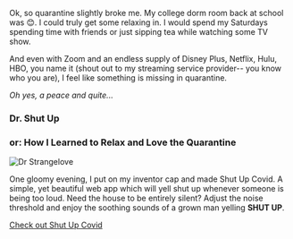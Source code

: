 Ok, so quarantine slightly broke me. My college dorm room back at school was 😊. I could truly get some relaxing in. I would spend my Saturdays spending time with friends or just sipping tea while watching some TV show.

And even with Zoom and an endless supply of Disney Plus, Netflix, Hulu, HBO, you name it (shout out to my streaming service provider-- you know who you are), I feel like something is missing in quarantine.

*Oh yes, a peace and quite...*

### Dr. Shut Up
### or: How I Learned to Relax and Love the Quarantine

![Dr Strangelove](https://m.media-amazon.com/images/M/MV5BMjY2ZjExZDMtYjk0Zi00MmNmLWFlZTAtZmZjYzBlOTk0YjRlXkEyXkFqcGdeQXVyNzU1NzE3NTg@._V1_CR0,45,480,270_AL_UX477_CR0,0,477,268_AL_.jpg)

One gloomy evening, I put on my inventor cap and made Shut Up Covid. A simple, yet beautiful web app which will yell shut up whenever someone is being too loud. Need the house to be entirely silent? Adjust the noise threshold and enjoy the soothing sounds of a grown man yelling **SHUT UP**.

[Check out Shut Up Covid](https://shut-up-covid.neocities.org/)
